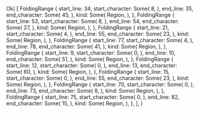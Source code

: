 Ok(
    [
        FoldingRange {
            start_line: 34,
            start_character: Some(
                8,
            ),
            end_line: 35,
            end_character: Some(
                45,
            ),
            kind: Some(
                Region,
            ),
        },
        FoldingRange {
            start_line: 53,
            start_character: Some(
                8,
            ),
            end_line: 54,
            end_character: Some(
                27,
            ),
            kind: Some(
                Region,
            ),
        },
        FoldingRange {
            start_line: 21,
            start_character: Some(
                4,
            ),
            end_line: 55,
            end_character: Some(
                23,
            ),
            kind: Some(
                Region,
            ),
        },
        FoldingRange {
            start_line: 77,
            start_character: Some(
                4,
            ),
            end_line: 78,
            end_character: Some(
                41,
            ),
            kind: Some(
                Region,
            ),
        },
        FoldingRange {
            start_line: 9,
            start_character: Some(
                0,
            ),
            end_line: 10,
            end_character: Some(
                51,
            ),
            kind: Some(
                Region,
            ),
        },
        FoldingRange {
            start_line: 12,
            start_character: Some(
                0,
            ),
            end_line: 13,
            end_character: Some(
                60,
            ),
            kind: Some(
                Region,
            ),
        },
        FoldingRange {
            start_line: 15,
            start_character: Some(
                0,
            ),
            end_line: 55,
            end_character: Some(
                23,
            ),
            kind: Some(
                Region,
            ),
        },
        FoldingRange {
            start_line: 70,
            start_character: Some(
                0,
            ),
            end_line: 73,
            end_character: Some(
                8,
            ),
            kind: Some(
                Region,
            ),
        },
        FoldingRange {
            start_line: 75,
            start_character: Some(
                0,
            ),
            end_line: 82,
            end_character: Some(
                15,
            ),
            kind: Some(
                Region,
            ),
        },
    ],
)